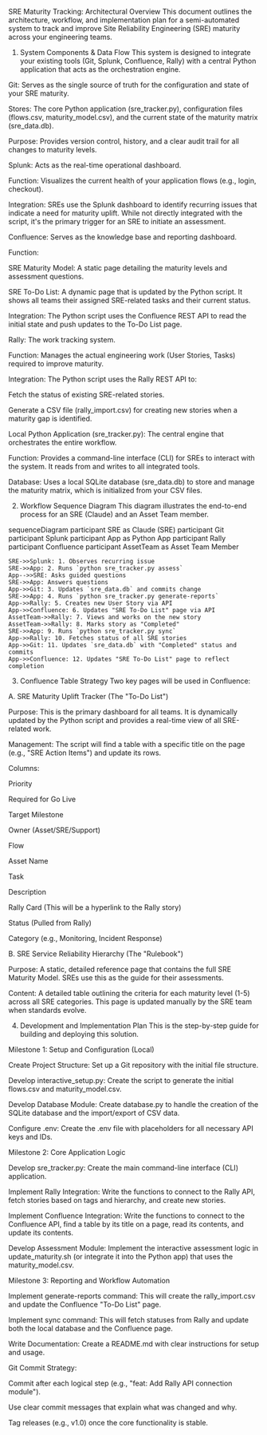 SRE Maturity Tracking: Architectural Overview
This document outlines the architecture, workflow, and implementation plan for a semi-automated system to track and improve Site Reliability Engineering (SRE) maturity across your engineering teams.

1. System Components & Data Flow
This system is designed to integrate your existing tools (Git, Splunk, Confluence, Rally) with a central Python application that acts as the orchestration engine.

Git: Serves as the single source of truth for the configuration and state of your SRE maturity.

Stores: The core Python application (sre_tracker.py), configuration files (flows.csv, maturity_model.csv), and the current state of the maturity matrix (sre_data.db).

Purpose: Provides version control, history, and a clear audit trail for all changes to maturity levels.

Splunk: Acts as the real-time operational dashboard.

Function: Visualizes the current health of your application flows (e.g., login, checkout).

Integration: SREs use the Splunk dashboard to identify recurring issues that indicate a need for maturity uplift. While not directly integrated with the script, it's the primary trigger for an SRE to initiate an assessment.

Confluence: Serves as the knowledge base and reporting dashboard.

Function:

SRE Maturity Model: A static page detailing the maturity levels and assessment questions.

SRE To-Do List: A dynamic page that is updated by the Python script. It shows all teams their assigned SRE-related tasks and their current status.

Integration: The Python script uses the Confluence REST API to read the initial state and push updates to the To-Do List page.

Rally: The work tracking system.

Function: Manages the actual engineering work (User Stories, Tasks) required to improve maturity.

Integration: The Python script uses the Rally REST API to:

Fetch the status of existing SRE-related stories.

Generate a CSV file (rally_import.csv) for creating new stories when a maturity gap is identified.

Local Python Application (sre_tracker.py): The central engine that orchestrates the entire workflow.

Function: Provides a command-line interface (CLI) for SREs to interact with the system. It reads from and writes to all integrated tools.

Database: Uses a local SQLite database (sre_data.db) to store and manage the maturity matrix, which is initialized from your CSV files.

2. Workflow Sequence Diagram
This diagram illustrates the end-to-end process for an SRE (Claude) and an Asset Team member.

sequenceDiagram
    participant SRE as Claude (SRE)
    participant Git
    participant Splunk
    participant App as Python App
    participant Rally
    participant Confluence
    participant AssetTeam as Asset Team Member

    SRE->>Splunk: 1. Observes recurring issue
    SRE->>App: 2. Runs `python sre_tracker.py assess`
    App-->>SRE: Asks guided questions
    SRE->>App: Answers questions
    App->>Git: 3. Updates `sre_data.db` and commits change
    SRE->>App: 4. Runs `python sre_tracker.py generate-reports`
    App->>Rally: 5. Creates new User Story via API
    App->>Confluence: 6. Updates "SRE To-Do List" page via API
    AssetTeam->>Rally: 7. Views and works on the new story
    AssetTeam->>Rally: 8. Marks story as "Completed"
    SRE->>App: 9. Runs `python sre_tracker.py sync`
    App->>Rally: 10. Fetches status of all SRE stories
    App->>Git: 11. Updates `sre_data.db` with "Completed" status and commits
    App->>Confluence: 12. Updates "SRE To-Do List" page to reflect completion

3. Confluence Table Strategy
Two key pages will be used in Confluence:

A. SRE Maturity Uplift Tracker (The "To-Do List")

Purpose: This is the primary dashboard for all teams. It is dynamically updated by the Python script and provides a real-time view of all SRE-related work.

Management: The script will find a table with a specific title on the page (e.g., "SRE Action Items") and update its rows.

Columns:

Priority

Required for Go Live

Target Milestone

Owner (Asset/SRE/Support)

Flow

Asset Name

Task

Description

Rally Card (This will be a hyperlink to the Rally story)

Status (Pulled from Rally)

Category (e.g., Monitoring, Incident Response)

B. SRE Service Reliability Hierarchy (The "Rulebook")

Purpose: A static, detailed reference page that contains the full SRE Maturity Model. SREs use this as the guide for their assessments.

Content: A detailed table outlining the criteria for each maturity level (1-5) across all SRE categories. This page is updated manually by the SRE team when standards evolve.

4. Development and Implementation Plan
This is the step-by-step guide for building and deploying this solution.

Milestone 1: Setup and Configuration (Local)

Create Project Structure: Set up a Git repository with the initial file structure.

Develop interactive_setup.py: Create the script to generate the initial flows.csv and maturity_model.csv.

Develop Database Module: Create database.py to handle the creation of the SQLite database and the import/export of CSV data.

Configure .env: Create the .env file with placeholders for all necessary API keys and IDs.

Milestone 2: Core Application Logic

Develop sre_tracker.py: Create the main command-line interface (CLI) application.

Implement Rally Integration: Write the functions to connect to the Rally API, fetch stories based on tags and hierarchy, and create new stories.

Implement Confluence Integration: Write the functions to connect to the Confluence API, find a table by its title on a page, read its contents, and update its contents.

Develop Assessment Module: Implement the interactive assessment logic in update_maturity.sh (or integrate it into the Python app) that uses the maturity_model.csv.

Milestone 3: Reporting and Workflow Automation

Implement generate-reports command: This will create the rally_import.csv and update the Confluence "To-Do List" page.

Implement sync command: This will fetch statuses from Rally and update both the local database and the Confluence page.

Write Documentation: Create a README.md with clear instructions for setup and usage.

Git Commit Strategy:

Commit after each logical step (e.g., "feat: Add Rally API connection module").

Use clear commit messages that explain what was changed and why.

Tag releases (e.g., v1.0) once the core functionality is stable.
